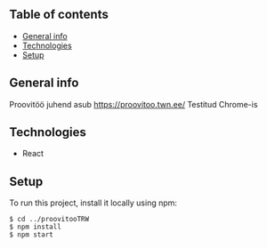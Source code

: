 ## Table of contents
* [General info](#general-info)
* [Technologies](#technologies)
* [Setup](#setup)

## General info

Proovitöö juhend asub https://proovitoo.twn.ee/
Testitud Chrome-is
	
## Technologies

* React
	
## Setup
To run this project, install it locally using npm:

```
$ cd ../proovitooTRW
$ npm install
$ npm start
```
